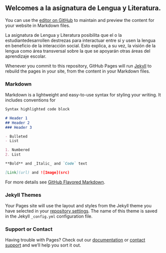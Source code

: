 ## Welcomes a la asignatura de Lengua y Literatura.

You can use the [editor on GitHub](https://github.com/Lenin-Rugel/Quinto-A/edit/gh-pages/index.md) to maintain and preview the content for your website in Markdown files.

La asignatura de Lengua y Literatura posibilita que el  o la estudiantedesarrollen destrezas para interactuar entre sí y usen la lengua en beneficio de la interacción social. Esto explica, a su vez, la visión de la lengua como área transversal sobre la que se apoyarán otras áreas del aprendizaje escolar.

Whenever you commit to this repository, GitHub Pages will run [Jekyll](https://jekyllrb.com/) to rebuild the pages in your site, from the content in your Markdown files.

### Markdown

Markdown is a lightweight and easy-to-use syntax for styling your writing. It includes conventions for

```markdown
Syntax highlighted code block

# Header 1
## Header 2
### Header 3

- Bulleted
- List

1. Numbered
2. List

**Bold** and _Italic_ and `Code` text

[Link](url) and ![Image](src)
```

For more details see [GitHub Flavored Markdown](https://guides.github.com/features/mastering-markdown/).

### Jekyll Themes

Your Pages site will use the layout and styles from the Jekyll theme you have selected in your [repository settings](https://github.com/Lenin-Rugel/Quinto-A/settings). The name of this theme is saved in the Jekyll `_config.yml` configuration file.

### Support or Contact

Having trouble with Pages? Check out our [documentation](https://docs.github.com/categories/github-pages-basics/) or [contact support](https://github.com/contact) and we’ll help you sort it out.

